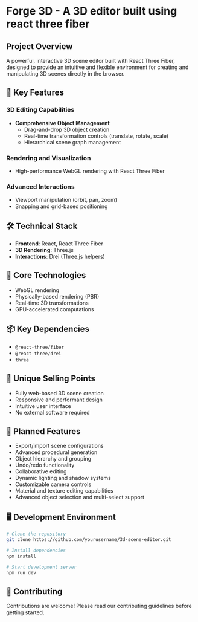# Forge 3D - A 3D editor built using react three fiber

## Project Overview

A powerful, interactive 3D scene editor built with React Three Fiber, designed to provide an intuitive and flexible environment for creating and manipulating 3D scenes directly in the browser.

## 🚀 Key Features

### 3D Editing Capabilities
- **Comprehensive Object Management**
  - Drag-and-drop 3D object creation
  - Real-time transformation controls (translate, rotate, scale)
  - Hierarchical scene graph management

### Rendering and Visualization
- High-performance WebGL rendering with React Three Fiber

### Advanced Interactions
- Viewport manipulation (orbit, pan, zoom)
- Snapping and grid-based positioning

## 🛠 Technical Stack
- **Frontend**: React, React Three Fiber
- **3D Rendering**: Three.js
- **Interactions**: Drei (Three.js helpers)

## 🔧 Core Technologies
- WebGL rendering
- Physically-based rendering (PBR)
- Real-time 3D transformations
- GPU-accelerated computations

## 📦 Key Dependencies
- `@react-three/fiber`
- `@react-three/drei`
- `three`

## 🌟 Unique Selling Points
- Fully web-based 3D scene creation
- Responsive and performant design
- Intuitive user interface
- No external software required

## 🔮 Planned Features
- Export/import scene configurations
- Advanced procedural generation
- Object hierarchy and grouping
- Undo/redo functionality
- Collaborative editing
- Dynamic lighting and shadow systems
- Customizable camera controls
- Material and texture editing capabilities
- Advanced object selection and multi-select support

## 🖥 Development Environment
```bash
# Clone the repository
git clone https://github.com/yourusername/3d-scene-editor.git

# Install dependencies
npm install

# Start development server
npm run dev
```

## 🤝 Contributing
Contributions are welcome! Please read our contributing guidelines before getting started.
